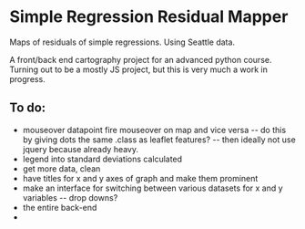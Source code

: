 # Simple Regression Residual Mapper
Maps of residuals of simple regressions. Using Seattle data.


A front/back end cartography project for an advanced python course. 
Turning out to be a mostly JS project, but this is very much a work in progress.

## To do:
- mouseover datapoint fire mouseover on map and vice versa
    -- do this by giving dots the same .class as leaflet features?
    -- then ideally not use jquery because already heavy.
- legend into standard deviations calculated
- get more data, clean
- have titles for x and y axes of graph and make them prominent 
- make an interface for switching between various datasets for x and y variables -- drop downs?
- the entire back-end
- 